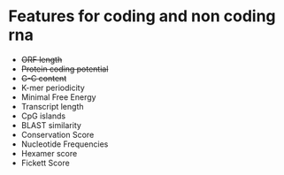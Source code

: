 # Features for coding and non coding rna

- ~~ORF length~~
- ~~Protein coding potential~~
- ~~G-C content~~
- K-mer periodicity
- Minimal Free Energy
- Transcript length
- CpG islands
- BLAST similarity
- Conservation Score
- Nucleotide Frequencies
- Hexamer score
- Fickett Score
